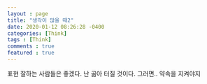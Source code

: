 ```yaml
---
layout : page
title: "생각이 많을 때2"
date: 2020-01-12 08:26:28 -0400
categories: [Think]
tags : [Think]
comments : true
featured : true
---
```


표현 잘하는 사람들은 좋겠다.
난 곪아 터질 것이다.
그러면.. 약속을 지켜야지